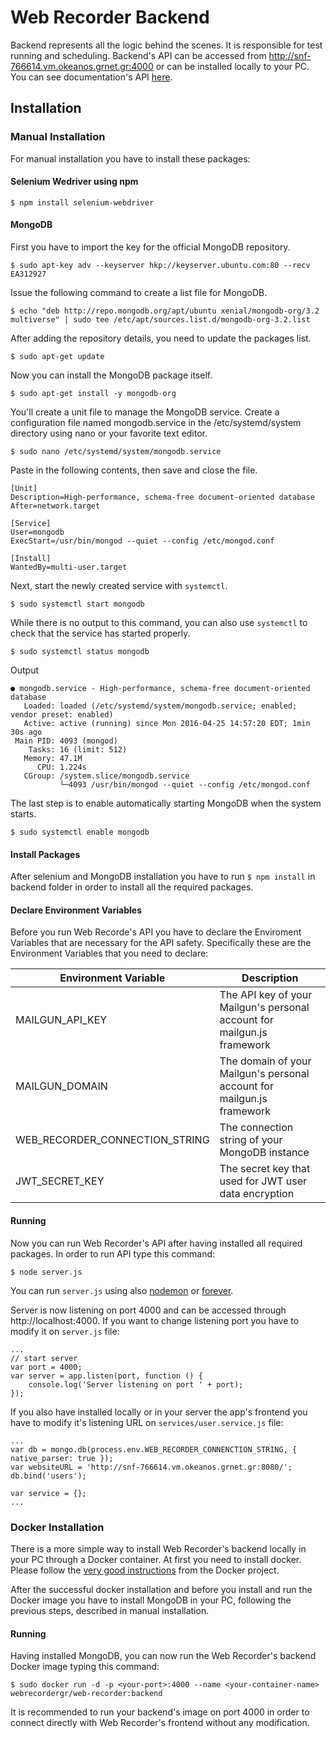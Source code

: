 # Web Recorder Backend
Backend represents all the logic behind the scenes. It is responsible for test running and scheduling. Backend's API can be accessed from http://snf-766614.vm.okeanos.grnet.gr:4000 or can be installed locally to your PC. You can see documentation's API [here][documentation].

[documentation]: http://snf-766614.vm.okeanos.grnet.gr:8080/documentation

## Installation
### Manual Installation
For manual installation you have to install these packages:
#### Selenium Wedriver using npm
```
$ npm install selenium-webdriver
```
#### MongoDB

 First you have to import the key for the official MongoDB repository.
```
$ sudo apt-key adv --keyserver hkp://keyserver.ubuntu.com:80 --recv EA312927
```

Issue the following command to create a list file for MongoDB.
```
$ echo "deb http://repo.mongodb.org/apt/ubuntu xenial/mongodb-org/3.2 multiverse" | sudo tee /etc/apt/sources.list.d/mongodb-org-3.2.list
```

After adding the repository details, you need to update the packages list.
```
$ sudo apt-get update
```

Now you can install the MongoDB package itself.
```
$ sudo apt-get install -y mongodb-org
```

You'll create a unit file to manage the MongoDB service. Create a configuration file named mongodb.service in the /etc/systemd/system directory using nano or your favorite text editor.
```
$ sudo nano /etc/systemd/system/mongodb.service
```

Paste in the following contents, then save and close the file.
```
[Unit]
Description=High-performance, schema-free document-oriented database
After=network.target

[Service]
User=mongodb
ExecStart=/usr/bin/mongod --quiet --config /etc/mongod.conf

[Install]
WantedBy=multi-user.target
```

Next, start the newly created service with `systemctl`.
```
$ sudo systemctl start mongodb
```

While there is no output to this command, you can also use `systemctl` to check that the service has started properly.
```
$ sudo systemctl status mongodb
```

Output
```
● mongodb.service - High-performance, schema-free document-oriented database
   Loaded: loaded (/etc/systemd/system/mongodb.service; enabled; vendor preset: enabled)
   Active: active (running) since Mon 2016-04-25 14:57:20 EDT; 1min 30s ago
 Main PID: 4093 (mongod)
    Tasks: 16 (limit: 512)
   Memory: 47.1M
      CPU: 1.224s
   CGroup: /system.slice/mongodb.service
           └─4093 /usr/bin/mongod --quiet --config /etc/mongod.conf
```

The last step is to enable automatically starting MongoDB when the system starts.
```
$ sudo systemctl enable mongodb
```

#### Install Packages
After selenium and MongoDB installation you have to run `$ npm install` in backend folder in order to install all the required packages.

#### Declare Environment Variables
Before you run Web Recorde's API you have to declare the Enviroment Variables that are necessary for the API safety. Specifically these are the Environment Variables that you need to declare:

|  Environment Variable  | Description |
|-------------------|---------------------------------------------------------------------|
|  MAILGUN_API_KEY  |  The API key of your Mailgun's personal account for mailgun.js framework  |
|  MAILGUN_DOMAIN  |  The domain of your Mailgun's personal account for mailgun.js framework  |
|  WEB_RECORDER_CONNECTION_STRING  |  The connection string of your MongoDB instance  |
|  JWT_SECRET_KEY  |  The secret key that used for JWT user data encryption  |

#### Running
Now you can run Web Recorder's API after having installed all required packages. In order to run API type this command:
```
$ node server.js
```
You can run `server.js` using also [nodemon][nodemon] or [forever][forever].

Server is now listening on port 4000 and can be accessed through http://localhost:4000. If you want to change listening port you have to modify it on `server.js` file:
```
...
// start server
var port = 4000;
var server = app.listen(port, function () {
    console.log('Server listening on port ' + port);
});
```

If you also have installed locally or in your server the app's frontend you have to modify it's listening URL on `services/user.service.js` file:
```
...
var db = mongo.db(process.env.WEB_RECORDER_CONNENCTION_STRING, { native_parser: true });
var websiteURL = 'http://snf-766614.vm.okeanos.grnet.gr:8080/';
db.bind('users');

var service = {};
...
```

[nodemon]: https://github.com/remy/nodemon
[forever]: https://www.npmjs.com/package/forever



### Docker Installation
There is a more simple way to install Web Recorder's backend locally in your PC through a Docker container. At first you need to install docker. Please follow the [very good instructions](https://docs.docker.com/engine/installation/) from the Docker project. 

After the successful docker installation and before you install and run the Docker image you have to install MongoDB in your PC, following the previous steps, described in manual installation.

#### Running
Having installed MongoDB, you can now run the Web Recorder's backend Docker image typing this command:
```
$ sudo docker run -d -p <your-port>:4000 --name <your-container-name> webrecordergr/web-recorder:backend
```
It is recommended to run your backend's image on port 4000 in order to connect directly with Web Recorder's frontend without any modification.

